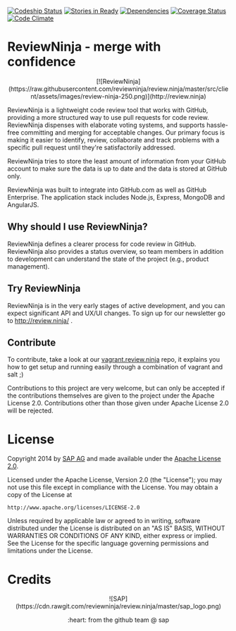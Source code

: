 [![Codeship Status](https://codeship.io/projects/c947ac30-e856-0131-ba4d-6ed2984e85b2/status)](https://codeship.io/projects/26050) [![Stories in Ready](https://badge.waffle.io/reviewninja/review.ninja.svg?label=ready&title=Ready)](http://waffle.io/reviewninja/review.ninja) [![Dependencies](https://david-dm.org/reviewninja/review.ninja.png)](https://david-dm.org/reviewninja/review.ninja) [![Coverage Status](https://img.shields.io/coveralls/reviewninja/review.ninja.svg)](https://coveralls.io/r/reviewninja/review.ninja?branch=master) [![Code Climate](https://codeclimate.com/github/reviewninja/review.ninja.png)](https://codeclimate.com/github/reviewninja/review.ninja)

ReviewNinja - merge with confidence
============

<p align="center">
[![ReviewNinja](https://raw.githubusercontent.com/reviewninja/review.ninja/master/src/client/assets/images/review-ninja-250.png)](http://review.ninja)

ReviewNinja is a lightweight code review tool that works with GitHub, providing a more structured way to use pull requests for code review. ReviewNinja dispenses with elaborate voting systems, and supports hassle-free committing and merging for acceptable changes. Our primary focus is making it easier to identify, review, collaborate and track problems with a specific pull request until they're satisfactorily addressed.


ReviewNinja tries to store the least amount of information from your GitHub account to make sure the data is up to date and the data is stored at GitHub only.

ReviewNinja was built to integrate into GitHub.com as well as GitHub Enterprise. The application stack includes Node.js, Express, MongoDB and AngularJS.

Why should I use ReviewNinja?
------------------------------

ReviewNinja defines a clearer process for code review in GitHub. ReviewNinja also provides a status overview, so team members in addition to development can understand the state of the project (e.g., product management).

Try ReviewNinja
----------------

ReviewNinja is in the very early stages of active development, and you can expect significant API and UX/UI
changes. To sign up for our newsletter go to http://review.ninja/ .

Contribute
----------

To contribute, take a look at our [vagrant.review.ninja](https://github.com/reviewninja/vagrant.review.ninja) repo, it explains you how to get setup and running easily through a combination of vagrant and salt ;)

Contributions to this project are very welcome, but can only be accepted if the contributions themselves are given to the project under the Apache License 2.0. Contributions other than those given under Apache License 2.0 will be rejected.

License
=======

Copyright 2014 by [SAP AG](http://www.sap.com) and made available under the [Apache License 2.0](http://www.apache.org/licenses/LICENSE-2.0). 

Licensed under the Apache License, Version 2.0 (the "License");
you may not use this file except in compliance with the License.
You may obtain a copy of the License at

    http://www.apache.org/licenses/LICENSE-2.0

Unless required by applicable law or agreed to in writing, software
distributed under the License is distributed on an "AS IS" BASIS,
WITHOUT WARRANTIES OR CONDITIONS OF ANY KIND, either express or implied.
See the License for the specific language governing permissions and
limitations under the License.

Credits
=======

<p align="center">
![SAP](https://cdn.rawgit.com/reviewninja/review.ninja/master/sap_logo.png)

<p align="center">
:heart: from the github team @ sap
